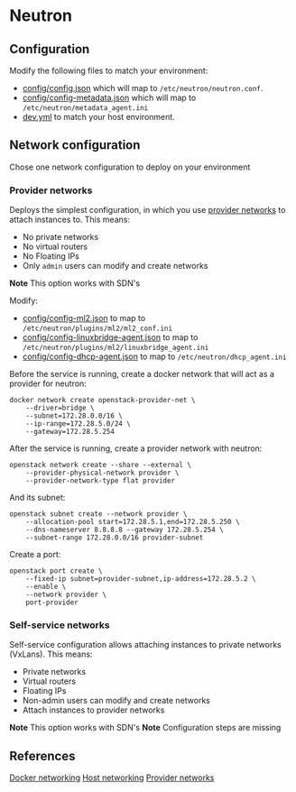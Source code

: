 # Neutron

## Configuration

Modify the following files to match your environment:

* [config/config.json](config/config.json) which will map to `/etc/neutron/neutron.conf`.
* [config/config-metadata.json](config/config-metadata.json) which will map to `/etc/neutron/metadata_agent.ini`
* [dev.yml](dev.yml) to match your host environment.

## Network configuration

Chose one network configuration to deploy on your environment

### Provider networks

Deploys the simplest configuration, in which you use [provider networks](https://docs.openstack.org/newton/install-guide-rdo/launch-instance-networks-provider.html) to attach instances to. This means:

* No private networks
* No virtual routers
* No Floating IPs
* Only `admin` users can modify and create networks

**Note** This option works with SDN's

Modify:

* [config/config-ml2.json](config/config-ml2.json) to map to `/etc/neutron/plugins/ml2/ml2_conf.ini`
* [config/config-linuxbridge-agent.json](config/config-linuxbridge-agent.json) to map to `/etc/neutron/plugins/ml2/linuxbridge_agent.ini`
* [config/config-dhcp-agent.json](config/config-dhcp-agent.json) to map to `/etc/neutron/dhcp_agent.ini`

Before the service is running, create a docker network that will act as a provider for neutron:

    docker network create openstack-provider-net \
        --driver=bridge \
        --subnet=172.28.0.0/16 \
        --ip-range=172.28.5.0/24 \
        --gateway=172.28.5.254

After the service is running, create a provider network with neutron:

    openstack network create --share --external \
        --provider-physical-network provider \
        --provider-network-type flat provider

And its subnet:

    openstack subnet create --network provider \
        --allocation-pool start=172.28.5.1,end=172.28.5.250 \
        --dns-nameserver 8.8.8.8 --gateway 172.28.5.254 \
        --subnet-range 172.28.0.0/16 provider-subnet

Create a port:

    openstack port create \
        --fixed-ip subnet=provider-subnet,ip-address=172.28.5.2 \
        --enable \
        --network provider \
        port-provider

### Self-service networks

Self-service configuration allows attaching instances to private networks (VxLans). This means:

* Private networks
* Virtual routers
* Floating IPs
* Non-admin users can modify and create networks
* Attach instances to provider networks

**Note** This option works with SDN's
**Note** Configuration steps are missing

## References

[Docker networking](https://docs.docker.com/engine/reference/commandline/network_create/#specify-advanced-options)
[Host networking](https://docs.openstack.org/neutron/pike/install/environment-networking-obs.html)
[Provider networks](https://docs.openstack.org/neutron/pike/install/controller-install-option1-obs.html)